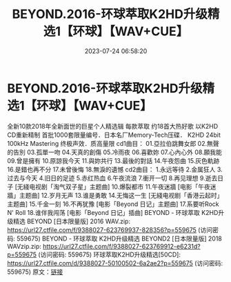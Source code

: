 ﻿---
title: BEYOND.2016-环球萃取K2HD升级精选1【环球】【WAV+CUE】
date: 2023-07-24 06:58:20
categories: WAV车载音乐、镜像
tags: 华语中文
---
# BEYOND.2016-环球萃取K2HD升级精选1【环球】【WAV+CUE】

全新10款2018年全新面世的巨星个人精选辑
每款萃取 约18首大热好歌 以K2HD CD重新精制
首批1000套限量编号．日本名厂Memory-Tech压碟．
K2HD 24bit 100kHz Mastering
终极声效．质高量限
cd1曲目：
01.亞拉伯跳舞女郎
02.無聲的告別
03.孤單一吻
04.天真的創傷
05.冷雨夜
06.喜歡妳
07.心內心外
08.願我能
09.曾是擁有
10.原諒我今天
11.與妳共行
13.最後的對話
14.午夜怨曲
15.灰色軌跡
16.是錯也再不分
17.未曾後悔
18.無淚的遺憾
cd2曲目：
1.永远等待
2.金属狂人
3.过去与今天
4.旧日的足迹
5.赤红热血
6.午夜流浪
7.衝开一切
8.再见理想
9.逝去日子 [无綫电视剧「淘气双子星」主题曲]
10.爆裂都市
11.午夜迷牆 [电影「午夜迷牆」主题曲]
12.岁月无声
13.谁是勇敢
14.无悔这一生
[无綫电视剧「香港云起时」主题曲]
15.千金一刻
16.不再犹豫 [电影「Beyond
日记」主题曲]
17.系要听Rock N' Roll
18.谁伴我闯荡 [电影「Beyond 日记」插曲]
BEYOND - 环球萃取 K2HD升级精选 BEYOND [日本限量版] 2016 WAV.zip: https://url27.ctfile.com/f/9388027-623769937-828356?p=559675
(访问密码: 559675)
BEYOND - 环球萃取 K2HD升级精选 BEYOND2 [日本限量版] 2018 WAVzip.zip: https://url27.ctfile.com/f/9388027-623769912-e6231d?p=559675
(访问密码: 559675)
环球萃取K2HD升级精选[50CD]: https://url27.ctfile.com/d/9388027-50100502-6a2ae2?p=559675
(访问密码: 559675)
原文：[链接](https://blog.sina.com.cn/s/blog_1647c7e76010312t8.html)